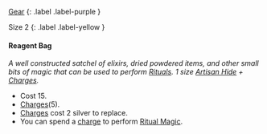 [Gear](Game/Core/Gear)
{: .label .label-purple }

Size 2
{: .label .label-yellow }

#### Reagent Bag
_A well constructed satchel of elixirs, dried powdered items, and other small bits of magic that can be used to perform [Rituals](Game/Core/Instinct#Ascendancy). 1 size [Artisan Hide](Hide#Artisan%20Hide) + [Charges](Game/Core/Blocks/Charges)._

- Cost 15.
- [Charges](Game/Core/Blocks/Charges)(5).
- [Charges](Game/Core/Blocks/Charges) cost 2 silver to replace.
- You can spend a [charge](Core/Gear#Charges) to perform [Ritual Magic](Magic#Ritual%20Magic).